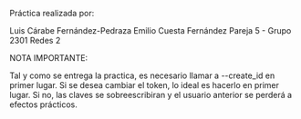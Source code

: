 Práctica realizada por:

Luis Cárabe Fernández-Pedraza
Emilio Cuesta Fernández
Pareja 5 - Grupo 2301
Redes 2


NOTA IMPORTANTE: 

Tal y como se entrega la practica, es necesario llamar a --create_id en primer lugar. 
Si se desea cambiar el token, lo ideal es hacerlo en primer lugar. Si no, las claves se sobreescribiran y el usuario anterior se perderá a efectos prácticos.